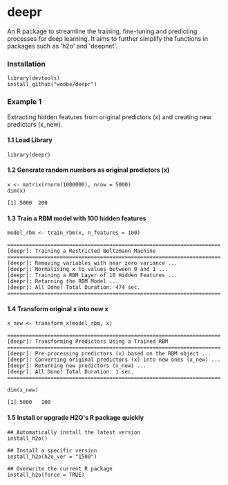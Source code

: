 deepr
=====

An R package to streamline the training, fine-tuning and predicting processes for deep learning. 
It aims to further simplify the functions in packages such as 'h2o' and 'deepnet'.

### Installation
```
library(devtools)
install_github("woobe/deepr")
```

### Example 1

Extracting hidden features from original predictors (x) and creating new predictors (x_new).

#### 1.1 Load Library
```
library(deepr)
```

#### 1.2 Generate random numbers as original predictors (x)
```
x <- matrix(rnorm(1000000), nrow = 5000)
dim(x)
```
```
[1] 5000  200
```

#### 1.3 Train a RBM model with 100 hidden features
```
model_rbm <- train_rbm(x, n_features = 100)
```
```
=====================================================================
[deepr]: Training a Restricted Boltzmann Machine
=====================================================================
[deepr]: Removing variables with near zero variance ...
[deepr]: Normalising x to values between 0 and 1 ...
[deepr]: Training a RBM Layer of 10 Hidden Features ...
[deepr]: Returning the RBM Model ...
[deepr]: All Done! Total Duration: 474 sec.
=====================================================================
```

#### 1.4 Transform original x into new x
```
x_new <- transform_x(model_rbm, x)
```
```
=====================================================================
[deepr]: Transforming Predictors Using a Trained RBM
=====================================================================
[deepr]: Pre-processing predictors (x) based on the RBM object ...
[deepr]: Converting original predictors (x) into new ones (x_new) ...
[deepr]: Returning new predictors (x_new) ...
[deepr]: All Done! Total Duration: 1 sec.
=====================================================================
```
```
dim(x_new)
```
```
[1] 5000   100
```


#### 1.5 Install or upgrade H2O's R package quickly
```
## Automatically install the latest version
install_h2o()
```

```
## Install a specific version
install_h2o(h2o_ver = "1500")
```


```
## Overwrite the current R package 
install_h2o(force = TRUE)
```



